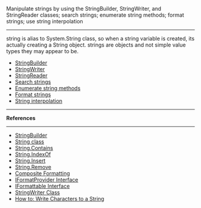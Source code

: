 Manipulate strings by using the StringBuilder, StringWriter, and StringReader classes; search strings; enumerate string methods; format strings; use string interpolation

---

string is alias to System.String class, so when a string variable is created, its actually creating a String object.
strings are objects and not simple value types they may appear to be.


* [StringBuilder](./string-builder)
* [StringWriter](./string-writer)
* [StringReader](./string-reader)
* [Search strings](./search-strings)
* [Enumerate string methods](./enumerate-string-methods)
* [Format strings](./format-strings)
* [String interpolation](./string-interpolation)


---

**References**

---

* [StringBuilder](https://docs.microsoft.com/en-us/dotnet/api/system.text.stringbuilder?redirectedfrom=MSDN&view=netframework-4.8)
* [String class](https://docs.microsoft.com/en-us/dotnet/api/system.string?redirectedfrom=MSDN&view=netframework-4.8)
* [String.Contains](https://docs.microsoft.com/en-us/dotnet/api/system.string.contains?redirectedfrom=MSDN&view=netframework-4.8#System_String_Contains_System_String_)
* [String.IndexOf](https://docs.microsoft.com/en-us/dotnet/api/system.string.indexof?redirectedfrom=MSDN&view=netframework-4.8#System_String_IndexOf_System_String_)
* [String.Insert](https://docs.microsoft.com/en-us/dotnet/api/system.string.insert?redirectedfrom=MSDN&view=netframework-4.8#System_String_Insert_System_Int32_System_String_)
* [String.Remove](https://docs.microsoft.com/en-us/dotnet/api/system.string.remove?redirectedfrom=MSDN&view=netframework-4.8#System_String_Remove_System_Int32_System_Int32_)
* [Composite Formatting](https://docs.microsoft.com/en-us/dotnet/standard/base-types/composite-formatting)
* [IFormatProvider Interface](https://docs.microsoft.com/en-us/dotnet/api/system.iformatprovider?redirectedfrom=MSDN&view=netframework-4.8)
* [IFormattable Interface](https://docs.microsoft.com/en-us/dotnet/api/system.iformattable?redirectedfrom=MSDN&view=netframework-4.8)
* [StringWriter Class](https://docs.microsoft.com/en-us/dotnet/api/system.io.stringwriter?view=netframework-4.8)
* [How to: Write Characters to a String](https://docs.microsoft.com/en-us/dotnet/standard/io/how-to-write-characters-to-a-string)

